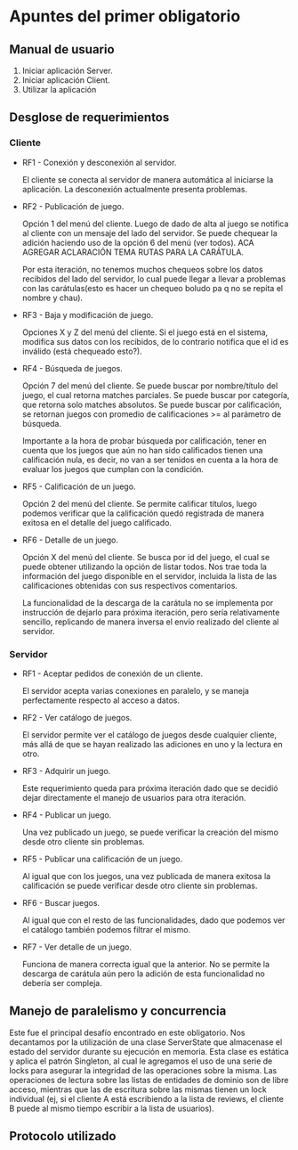 # Apuntes del primer obligatorio

## Manual de usuario

1. Iniciar aplicación Server.
2. Iniciar aplicación Client.
3. Utilizar la aplicación

## Desglose de requerimientos

### Cliente

* RF1 - Conexión y desconexión al servidor.

    El cliente se conecta al servidor de manera automática al iniciarse la aplicación. La desconexión actualmente presenta problemas.

* RF2 - Publicación de juego.
    
    Opción 1 del menú del cliente. Luego de dado de alta al juego se notifica al cliente con un mensaje del lado del servidor. Se puede chequear la adición haciendo uso de la opción 6 del menú (ver todos).
    ACA AGREGAR ACLARACIÓN TEMA RUTAS PARA LA CARÁTULA.

    Por esta iteración, no tenemos muchos chequeos sobre los datos recibidos del lado del servidor, lo cual puede llegar a llevar a problemas con las carátulas(esto es hacer un chequeo boludo pa q no se repita el nombre y chau).

* RF3 - Baja y modificación de juego.

    Opciones X y Z del menú del cliente. Si el juego está en el sistema, modifica sus datos con los recibidos, de lo contrario notifica que el id es inválido (está chequeado esto?).

* RF4 - Búsqueda de juegos.

    Opción 7 del menú del cliente. Se puede buscar por nombre/título del juego, el cual retorna matches parciales. Se puede buscar por categoría, que retorna solo matches absolutos. Se puede buscar por calificación, se retornan juegos con promedio de calificaciones >= al parámetro de búsqueda.

    Importante a la hora de probar búsqueda por calificación, tener en cuenta que los juegos que aún no han sido calificados tienen una calificación nula, es decir, no van a ser tenidos en cuenta a la hora de evaluar los juegos que cumplan con la condición.

* RF5 - Calificación de un juego.

    Opción 2 del menú del cliente. Se permite calificar títulos, luego podemos verificar que la calificación quedó registrada de manera exitosa en el detalle del juego calificado.

* RF6 - Detalle de un juego.

    Opción X del menú del cliente. Se busca por id del juego, el cual se puede obtener utilizando la opción de listar todos. Nos trae toda la información del juego disponible en el servidor, incluida la lista de las calificaciones obtenidas con sus respectivos comentarios.

    La funcionalidad de la descarga de la carátula no se implementa por instrucción de dejarlo para próxima iteración, pero sería relativamente sencillo, replicando de manera inversa el envío realizado del cliente al servidor.

### Servidor

* RF1 - Aceptar pedidos de conexión de un cliente.

    El servidor acepta varias conexiones en paralelo, y se maneja perfectamente respecto al acceso a datos.

* RF2 - Ver catálogo de juegos.

    El servidor permite ver el catálogo de juegos desde cualquier cliente, más allá de que se hayan realizado las adiciones en uno y la lectura en otro.

* RF3 - Adquirir un juego.

    Este requerimiento queda para próxima iteración dado que se decidió dejar directamente el manejo de usuarios para otra iteración.

* RF4 - Publicar un juego.

    Una vez publicado un juego, se puede verificar la creación del mismo desde otro cliente sin problemas.

* RF5 - Publicar una calificación de un juego.

    Al igual que con los juegos, una vez publicada de manera exitosa la calificación se puede verificar desde otro cliente sin problemas.

* RF6 - Buscar juegos.

    Al igual que con el resto de las funcionalidades, dado que podemos ver el catálogo también podemos filtrar el mismo.

* RF7 - Ver detalle de un juego.

    Funciona de manera correcta igual que la anterior. No se permite la descarga de carátula aún pero la adición de esta funcionalidad no debería ser compleja.


## Manejo de paralelismo y concurrencia

Este fue el principal desafío encontrado en este obligatorio. Nos decantamos por la utilización de una clase ServerState que almacenase el estado del servidor durante su ejecución en memoria. Esta clase es estática y aplica el patrón Singleton, al cual le agregamos el uso de una serie de locks para asegurar la integridad de las operaciones sobre la misma. Las operaciones de lectura sobre las listas  de entidades de dominio son de libre acceso, mientras que las de escritura sobre las mismas tienen un lock individual (ej, si el cliente A está escribiendo a la lista de reviews, el cliente B puede al mismo tiempo escribir a la lista de usuarios).

## Protocolo utilizado
